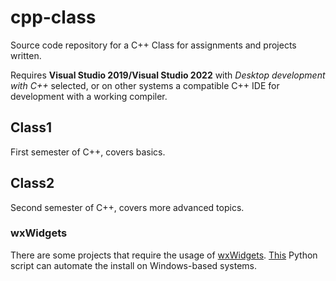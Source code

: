# cpp-class

Source code repository for a C++ Class for assignments and projects written.

Requires **Visual Studio 2019/Visual Studio 2022** with *Desktop development with C++* selected, or on other systems a compatible C++ IDE for development with a working compiler.

## Class1

First semester of C++, covers basics.

## Class2

Second semester of C++, covers more advanced topics.

### wxWidgets

There are some projects that require the usage of [wxWidgets](https://www.wxwidgets.org/). [This](https://github.com/garrettsummerfi3ld/wxWidgetsInstallScript) Python script can automate the install on Windows-based systems.
